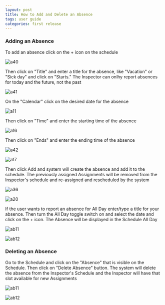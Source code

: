 ```yaml
---
layout: post
title: How to Add and Delete an Absence
tags: user guide
categories: first release
---
```


### Adding an Absence

To add an absence click on the + icon on the schedule

![a40](https://user-images.githubusercontent.com/81990744/115789671-7dbd2580-a393-11eb-8ade-625873f4774c.png)

Then click on "Title" and enter a title for the absence, like "Vacation" or "Sick day" and click on "Starts." The Inspector can onlhy report absences for today and the future, not the past

![a41](https://user-images.githubusercontent.com/81990744/115789764-a513f280-a393-11eb-9314-16be28dd8f50.png)

On the "Calendar" click on the desired date for the absence 

![a11](https://user-images.githubusercontent.com/81990744/115776892-a557c200-a382-11eb-9fff-72a3e657b594.png)

Then click on "Time" and enter the starting time of the absence

![a16](https://user-images.githubusercontent.com/81990744/115788335-7ac13580-a391-11eb-8f8f-af09f3a4976e.png)

Then click on "Ends" and enter the ending time of the absence

![a42](https://user-images.githubusercontent.com/81990744/115789927-e73d3400-a393-11eb-91ac-b76185b1bf4e.png)

![a17](https://user-images.githubusercontent.com/81990744/115788436-99273100-a391-11eb-8bec-cc82df5536bd.png)

Then click Add and system will create the absence and add it to the schedule. The previously assigned Assignments will be removed from the Inspector's schedule and re-assigned and rescheduled by the system

![a36](https://user-images.githubusercontent.com/81990744/115789213-c2948c80-a392-11eb-934b-58d2b692ebc1.png)

![a20](https://user-images.githubusercontent.com/81990744/115788495-ab08d400-a391-11eb-8013-d2e150ed74e3.png)

If the user wants to report an absence for All Day enter/type a title for your absence. Then turn the All Day toggle switch on and select the date and click on the + icon. The Absence will be displayed in the Schedule All Day

![ab11](https://user-images.githubusercontent.com/81990744/114728656-47d1ce80-9d0d-11eb-86e0-46d335fd2775.png)

![ab12](https://user-images.githubusercontent.com/81990744/114728683-4dc7af80-9d0d-11eb-9360-59ce49fa5ee5.png)

### Deleting an Absence

Go to the Schedule and click on the "Absence" that is visible on the Schedule. Then click on "Delete Absence" button. The system will delete the absence from the Inspector's Schedule and the Inspector will have that slot available for new Assignments

![ab11](https://user-images.githubusercontent.com/81990744/114568344-0b856c00-9c42-11eb-8c7f-e9125f65cbc5.png)

![ab12](https://user-images.githubusercontent.com/81990744/114568357-0cb69900-9c42-11eb-9060-c1ae0ce4dd72.png)

